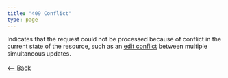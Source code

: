 ```yaml
---
title: "409 Conflict"
type: page
---
```

Indicates that the request could not be processed because of conflict in the current state of the resource, such as an [edit conflict](https://en.wikipedia.org/wiki/Edit_conflict) between multiple simultaneous updates.<br /><br />[<-- Back](../../http_codes.md)